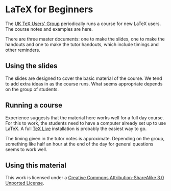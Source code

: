 LaTeX for Beginners
===================

The [UK TeX Users' Group](http://uk.tug.org) periodically runs a course for new
LaTeX users. The course notes and examples are here.

There are three master documents: one to make the slides, one to make the
handouts and one to make the tutor handouts, which include timings and other
reminders.

Using the slides
----------------

The slides are designed to cover the basic material of the course. We tend
to add extra ideas in as the course runs. What seems appropriate depends on
the group of students.

Running a course
----------------

Experience suggests that the material here works well for a full day course.
For this to work, the students need to have a computer already set up to
use LaTeX. A full [TeX Live](http://tug.org/texlive) installation is probably
the easiest way to go.

The timing given in the tutor notes is approximate. Depending on the group,
something like half an hour at the end of the day for general questions seems
to work well.

Using this material
-------------------

This work is licensed under a [Creative Commons Attribution-ShareAlike 3.0
Unported License](http://creativecommons.org/licenses/by-sa/3.0/).